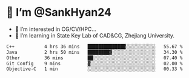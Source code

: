 # 👋 I’m @SankHyan24

- 👀 I’m interested in CG/CV/HPC...
- 🌱 I’m learning in State Key Lab of CAD&CG, Zhejiang University.

<!---
SankHyan24/SankHyan24 is a ✨ special ✨ repository because its `README.md` (this file) appears on your GitHub profile.
You can click the Preview link to take a look at your changes.
--->
<!--START_SECTION:waka-->

```txt
C++           4 hrs 36 mins   ██████████████░░░░░░░░░░░   55.67 %
Java          2 hrs 50 mins   ████████▓░░░░░░░░░░░░░░░░   34.30 %
Other         36 mins         ██░░░░░░░░░░░░░░░░░░░░░░░   07.40 %
Git Config    9 mins          ▓░░░░░░░░░░░░░░░░░░░░░░░░   02.00 %
Objective-C   1 min           ░░░░░░░░░░░░░░░░░░░░░░░░░   00.33 %
```

<!--END_SECTION:waka-->

